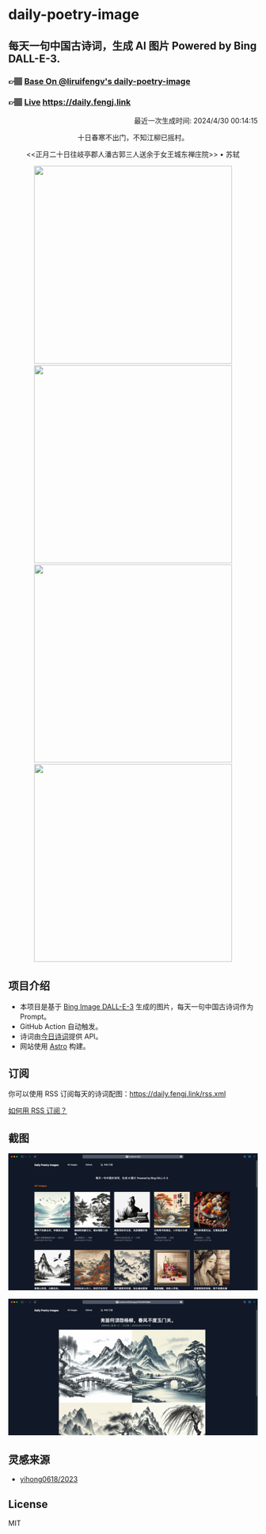 
# daily-poetry-image

## 每天一句中国古诗词，生成 AI 图片 Powered by Bing DALL-E-3.

### 👉🏽 [Base On @liruifengv's daily-poetry-image](https://github.com/liruifengv/daily-poetry-image)

### 👉🏽 [Live](https://daily.fengj.link) https://daily.fengj.link

<p align="right">
  最近一次生成时间: 2024/4/30 00:14:15
</p>
<p align="center">
十日春寒不出门，不知江柳已摇村。
</p>
<p align="center">
<<正月二十日往岐亭郡人潘古郭三人送余于女王城东禅庄院>> • 苏轼
</p>
<p align="center">
<img src="https://tse4.mm.bing.net/th/id/OIG1.LKrnBQvWxvtAoxrz1tcl" height="400" width="400" />
<img src="https://tse2.mm.bing.net/th/id/OIG1.Ccd90RhfxF_JAr2CSsW8" height="400" width="400" />
<img src="https://tse4.mm.bing.net/th/id/OIG1.A891.fnKj88cIq5RgxmU" height="400" width="400" />
<img src="https://tse2.mm.bing.net/th/id/OIG1.Z_rgqjHbGzKq4UiKnlDz" height="400" width="400" />
</p>

## 项目介绍

-   本项目是基于 [Bing Image DALL-E-3](https://www.bing.com/images/create) 生成的图片，每天一句中国古诗词作为 Prompt。
-   GitHub Action 自动触发。
-   诗词由[今日诗词](https://www.jinrishici.com/)提供 API。
-   网站使用 [Astro](https://astro.build) 构建。

## 订阅

你可以使用 RSS 订阅每天的诗词配图：https://daily.fengj.link/rss.xml

[如何用 RSS 订阅？](https://zhuanlan.zhihu.com/p/55026716)

## 截图

![图片列表](./screenshots/Snipaste_2023-12-28_21-00-26.png)

![图片详情](./screenshots/Snipaste_2023-12-28_21-00-53.png)

## 灵感来源

-   [yihong0618/2023](https://github.com/yihong0618/2023)

## License

MIT
